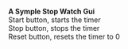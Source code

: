 <strong>A Symple Stop Watch Gui</strong>
<br>Start button, starts the timer
<br>Stop button, stops the timer
<br>Reset button, resets the timer to 0

